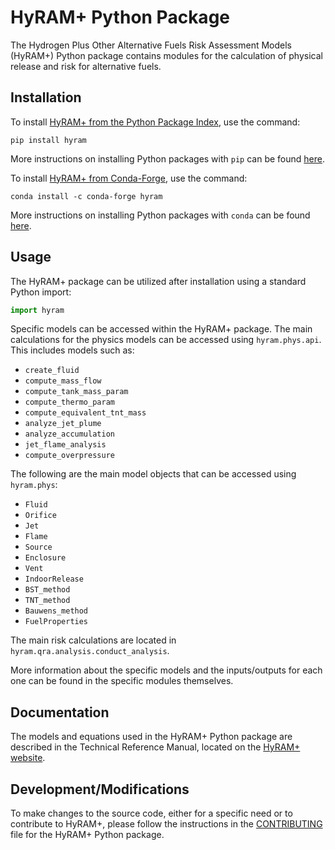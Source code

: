 # HyRAM+ Python Package

The Hydrogen Plus Other Alternative Fuels Risk Assessment Models (HyRAM+) Python package contains modules for the calculation of physical release and risk for alternative fuels.


## Installation

To install [HyRAM+ from the Python Package Index](https://pypi.org/project/hyram/), use the command:

```
pip install hyram
```

More instructions on installing Python packages with `pip` can be found [here](https://packaging.python.org/en/latest/tutorials/installing-packages/).

To install [HyRAM+ from Conda-Forge](https://anaconda.org/conda-forge/hyram), use the command:

```
conda install -c conda-forge hyram
```

More instructions on installing Python packages with `conda` can be found [here](https://docs.anaconda.com/anacondaorg/user-guide/howto/#use-packages).


## Usage

The HyRAM+ package can be utilized after installation using a standard Python import:
```python
import hyram
```

Specific models can be accessed within the HyRAM+ package.
The main calculations for the physics models can be accessed using `hyram.phys.api`.
This includes models such as:
* `create_fluid`
* `compute_mass_flow`
* `compute_tank_mass_param`
* `compute_thermo_param`
* `compute_equivalent_tnt_mass`
* `analyze_jet_plume`
* `analyze_accumulation`
* `jet_flame_analysis`
* `compute_overpressure`

The following are the main model objects that can be accessed using `hyram.phys`:
* `Fluid`
* `Orifice`
* `Jet`
* `Flame`
* `Source`
* `Enclosure`
* `Vent`
* `IndoorRelease`
* `BST_method`
* `TNT_method`
* `Bauwens_method`
* `FuelProperties`

The main risk calculations are located in `hyram.qra.analysis.conduct_analysis`.

More information about the specific models and the inputs/outputs for each one can be found in the specific modules themselves.


## Documentation

The models and equations used in the HyRAM+ Python package are described in the Technical Reference Manual, located on the [HyRAM+ website](https://hyram.sandia.gov).


## Development/Modifications

To make changes to the source code, either for a specific need or to contribute to HyRAM+, please follow the instructions in the [CONTRIBUTING](https://github.com/sandialabs/hyram/blob/master/CONTRIBUTING.md) file for the HyRAM+ Python package.
